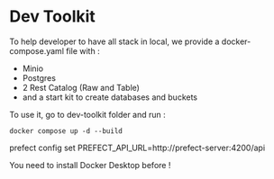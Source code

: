 
# Dev Toolkit

To help developer to have all stack in local, we provide a docker-compose.yaml file with :

- Minio
- Postgres
- 2 Rest Catalog (Raw and Table)
- and a start kit to create databases and buckets

To use it, go to dev-toolkit folder and run :

````shell script
docker compose up -d --build
````
prefect config set PREFECT_API_URL=http://prefect-server:4200/api

You need to install Docker Desktop before !